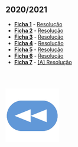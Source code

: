 ## 2020/2021
* [**Ficha 1**](Ex1-2021.pdf) - [Resolução](Ex1-2021-res.pdf)
* [**Ficha 2**](Ex2-2021.pdf) - [Resolução](Ex2-2021-res.pdf)
* [**Ficha 3**](Ex3-2021.pdf) - [Resolução](Ex3-2021-res.pdf)
* [**Ficha 4**](Ex4-2021.pdf) - [Resolução](Ex4-2021-res.pdf)
* [**Ficha 5**](Ex5-2021.pdf) - [Resolução](Ex5-2021-res.pdf)
* [**Ficha 6**](Ex6-2021.pdf) - [Resolução](Ex6-2021-res.pdf)
* [**Ficha 7**](Ex7-2021.pdf) - [[A] Resolução](A-Ex7-2021-res.pdf)

<br><br>

[![retroceder](https://raw.githubusercontent.com/David81820/Recursos-LCC/main/Rewind.png)](https://david81820.github.io/Recursos-LCC/1ano)
